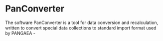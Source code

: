 PanConverter
============

The software PanConverter is a tool for data conversion and recalculation, written to convert special data collections to standard import format used by PANGAEA -
